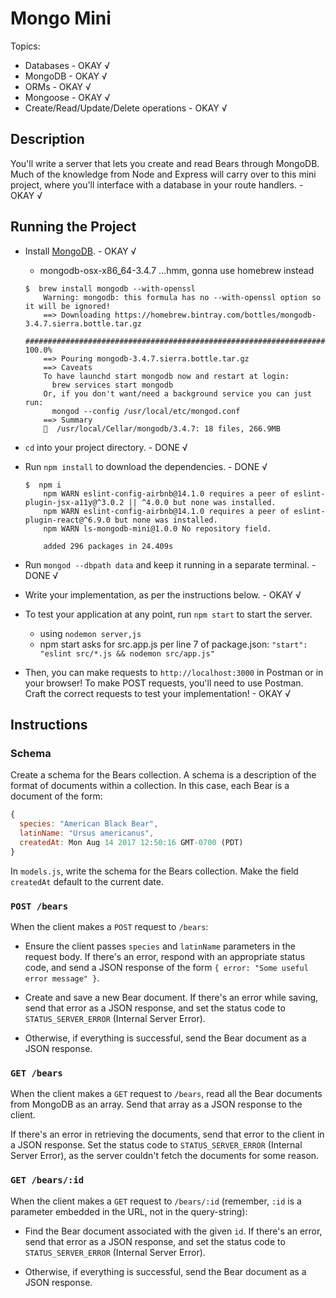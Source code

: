 # Mongo Mini
Topics:
  * Databases - OKAY √
  * MongoDB - OKAY √
  * ORMs - OKAY √
  * Mongoose - OKAY √
  * Create/Read/Update/Delete operations - OKAY √

## Description
You'll write a server that lets you create and read Bears through MongoDB. Much
of the knowledge from Node and Express will carry over to this mini project,
where you'll interface with a database in your route handlers. - OKAY √

## Running the Project
- Install [MongoDB](https://www.mongodb.com/download-center). - OKAY √
  - mongodb-osx-x86_64-3.4.7 ...hmm, gonna use homebrew instead
  ```console
  $  brew install mongodb --with-openssl
      Warning: mongodb: this formula has no --with-openssl option so it will be ignored!
      ==> Downloading https://homebrew.bintray.com/bottles/mongodb-3.4.7.sierra.bottle.tar.gz
      ######################################################################## 100.0%
      ==> Pouring mongodb-3.4.7.sierra.bottle.tar.gz
      ==> Caveats
      To have launchd start mongodb now and restart at login:
        brew services start mongodb
      Or, if you don't want/need a background service you can just run:
        mongod --config /usr/local/etc/mongod.conf
      ==> Summary
      🍺  /usr/local/Cellar/mongodb/3.4.7: 18 files, 266.9MB
  ```

- `cd` into your project directory. - DONE √
- Run `npm install` to download the dependencies.  - DONE √
  ```console
  $  npm i
      npm WARN eslint-config-airbnb@14.1.0 requires a peer of eslint-plugin-jsx-a11y@^3.0.2 || ^4.0.0 but none was installed.
      npm WARN eslint-config-airbnb@14.1.0 requires a peer of eslint-plugin-react@^6.9.0 but none was installed.
      npm WARN ls-mongodb-mini@1.0.0 No repository field.

      added 296 packages in 24.409s
  ```

- Run `mongod --dbpath data` and keep it running in a separate terminal. - DONE √
- Write your implementation, as per the instructions below. - OKAY √
- To test your application at any point, run `npm start` to start the server.
  - using `nodemon server,js`
  - npm start asks for src.app.js per line 7 of package.json: `"start": "eslint src/*.js && nodemon src/app.js"`
- Then, you can make requests to `http://localhost:3000` in Postman or in your
  browser! To make POST requests, you'll need to use Postman. Craft the
  correct requests to test your implementation! - OKAY √

## Instructions
### Schema
Create a schema for the Bears collection. A schema is a description of the
format of documents within a collection. In this case, each Bear is a document
of the form:

```js
{
  species: "American Black Bear",
  latinName: "Ursus americanus",
  createdAt: Mon Aug 14 2017 12:50:16 GMT-0700 (PDT)
}
```

In `models.js`, write the schema for the Bears collection. Make the field
`createdAt` default to the current date.

### `POST /bears`
When the client makes a `POST` request to `/bears`:

- Ensure the client passes `species` and `latinName` parameters in the request
  body. If there's an error, respond with an appropriate status code, and send
  a JSON response of the form `{ error: "Some useful error message" }`.

- Create and save a new Bear document. If there's an error while saving, send
  that error as a JSON response, and set the status code to
  `STATUS_SERVER_ERROR` (Internal Server Error).

- Otherwise, if everything is successful, send the Bear document as a JSON
  response.

### `GET /bears`
When the client makes a `GET` request to `/bears`, read all the Bear documents
from MongoDB as an array. Send that array as a JSON response to the client.

If there's an error in retrieving the documents, send that error to the client
in a JSON response. Set the status code to `STATUS_SERVER_ERROR` (Internal
Server Error), as the server couldn't fetch the documents for some reason.

### `GET /bears/:id`
When the client makes a `GET` request to `/bears/:id` (remember, `:id` is a
parameter embedded in the URL, not in the query-string):

- Find the Bear document associated with the given `id`. If there's an error,
  send that error as a JSON response, and set the status code to
  `STATUS_SERVER_ERROR` (Internal Server Error).

- Otherwise, if everything is successful, send the Bear document as a JSON
  response.
